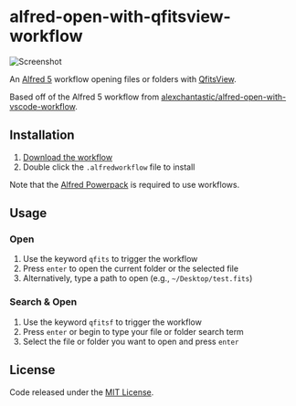 # alfred-open-with-qfitsview-workflow

![Screenshot](https://user-images.githubusercontent.com/604167/113921066-69c1d300-979a-11eb-9341-bb69cc6c0b1a.png)

An [Alfred 5](https://www.alfredapp.com/) workflow opening files or folders with [QfitsView](https://www.mpe.mpg.de/~ott/QFitsView/).

Based off of the Alfred 5 workflow from [alexchantastic/alfred-open-with-vscode-workflow](https://github.com/alexchantastic/alfred-open-with-vscode-workflow).

## Installation

1. [Download the workflow](https://github.com/alexchantastic/alfred-open-with-vscode-workflow/releases/latest)
2. Double click the `.alfredworkflow` file to install

Note that the [Alfred Powerpack](https://www.alfredapp.com/powerpack/) is required to use workflows.

## Usage

### Open

1. Use the keyword `qfits` to trigger the workflow
2. Press `enter` to open the current folder or the selected file
3. Alternatively, type a path to open (e.g., `~/Desktop/test.fits`)

### Search & Open

1. Use the keyword `qfitsf` to trigger the workflow
2. Press `enter` or begin to type your file or folder search term
3. Select the file or folder you want to open and press `enter`

## License

Code released under the [MIT License](https://github.com/alexchantastic/alfred-open-with-vscode-workflow/blob/master/LICENSE).
